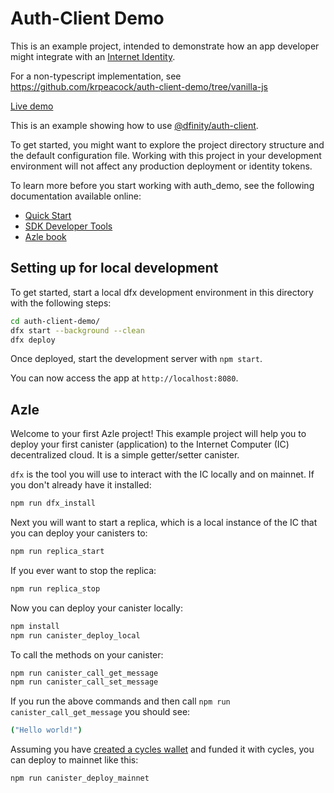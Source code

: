 # Auth-Client Demo

This is an example project, intended to demonstrate how an app developer might integrate with an [Internet Identity](https://identity.ic0.app).

For a non-typescript implementation, see https://github.com/krpeacock/auth-client-demo/tree/vanilla-js

[Live demo](https://vasb2-4yaaa-aaaab-qadoa-cai.ic0.app/)

This is an example showing how to use [@dfinity/auth-client](https://www.npmjs.com/package/@dfinity/auth-client).

To get started, you might want to explore the project directory structure and the default configuration file. Working with this project in your development environment will not affect any production deployment or identity tokens.

To learn more before you start working with auth_demo, see the following documentation available online:

- [Quick Start](https://sdk.dfinity.org/docs/quickstart/quickstart-intro.html)
- [SDK Developer Tools](https://sdk.dfinity.org/docs/developers-guide/sdk-guide.html)
- [Azle book](https://demergent-labs.github.io/azle/)

## Setting up for local development

To get started, start a local dfx development environment in this directory with the following steps:

```bash
cd auth-client-demo/
dfx start --background --clean
dfx deploy
```

Once deployed, start the development server with `npm start`.

You can now access the app at `http://localhost:8080`.

## Azle

Welcome to your first Azle project! This example project will help you to deploy your first canister (application) to the Internet Computer (IC) decentralized cloud. It is a simple getter/setter canister.

`dfx` is the tool you will use to interact with the IC locally and on mainnet. If you don't already have it installed:

```bash
npm run dfx_install
```

Next you will want to start a replica, which is a local instance of the IC that you can deploy your canisters to:

```bash
npm run replica_start
```

If you ever want to stop the replica:

```bash
npm run replica_stop
```

Now you can deploy your canister locally:

```bash
npm install
npm run canister_deploy_local
```

To call the methods on your canister:

```bash
npm run canister_call_get_message
npm run canister_call_set_message
```

If you run the above commands and then call `npm run canister_call_get_message` you should see:

```bash
("Hello world!")
```

Assuming you have [created a cycles wallet](https://internetcomputer.org/docs/current/developer-docs/quickstart/network-quickstart) and funded it with cycles, you can deploy to mainnet like this:

```bash
npm run canister_deploy_mainnet
```

